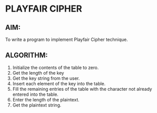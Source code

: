 # PLAYFAIR CIPHER

## AIM:
To write a program to implement Playfair Cipher technique.
## ALGORITHM:
1. Initialize the contents of the table to zero.
2. Get the length of the key
3. Get the key string from the user.
4. Insert each element of the key into the table.
5. Fill the remaining entries of the table with the character not already entered into the table.
6. Enter the length of the plaintext.
7. Get the plaintext string.
